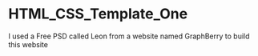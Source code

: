 # HTML_CSS_Template_One
I used a Free PSD called Leon from a website named GraphBerry to build this website
